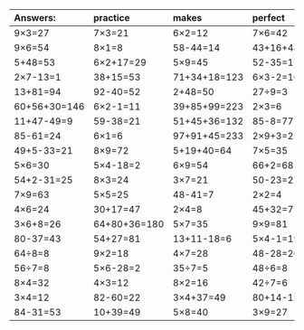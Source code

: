 | Answers: | practice | makes | perfect | ! |
| :--- | :--- | :--- | :--- | :--- |
| 9×3=27 | 7×3=21 | 6×2=12 | 7×6=42 | 6×4=24 | 
| 9×6=54 | 8×1=8 | 58-44=14 | 43+16+48=107 | 8+62+56=126 | 
| 5+48=53 | 6×2+17=29 | 5×9=45 | 52-35=17 | 46-29=17 | 
| 2×7-13=1 | 38+15=53 | 71+34+18=123 | 6×3-2=16 | 9×9+77=158 | 
| 13+81=94 | 92-40=52 | 2+48=50 | 27÷9=3 | 6×8=48 | 
| 60+56+30=146 | 6×2-1=11 | 39+85+99=223 | 2×3=6 | 66+32=98 | 
| 11+47-49=9 | 59-38=21 | 51+45+36=132 | 85-8=77 | 43+92-38=97 | 
| 85-61=24 | 6×1=6 | 97+91+45=233 | 2×9+3=21 | 33+37+2=72 | 
| 49+5-33=21 | 8×9=72 | 5+19+40=64 | 7×5=35 | 64-33=31 | 
| 5×6=30 | 5×4-18=2 | 6×9=54 | 66+2=68 | 15÷5=3 | 
| 54+2-31=25 | 8×3=24 | 3×7=21 | 50-23=27 | 57+37=94 | 
| 7×9=63 | 5×5=25 | 48-41=7 | 2×2=4 | 20+33-52=1 | 
| 4×6=24 | 30+17=47 | 2×4=8 | 45+32=77 | 30+29=59 | 
| 3×6+8=26 | 64+80+36=180 | 5×7=35 | 9×9=81 | 27-14=13 | 
| 80-37=43 | 54+27=81 | 13+11-18=6 | 5×4-1=19 | 58+11+19=88 | 
| 64÷8=8 | 9×2=18 | 4×7=28 | 48-28=20 | 7×6-9=33 | 
| 56÷7=8 | 5×6-28=2 | 35÷7=5 | 48÷6=8 | 36÷4=9 | 
| 8×4=32 | 4×3=12 | 8×2=16 | 42÷7=6 | 7×8=56 | 
| 3×4=12 | 82-60=22 | 3×4+37=49 | 80+14-12=82 | 47-17=30 | 
| 84-31=53 | 10+39=49 | 5×8=40 | 3×9=27 | 7×8-19=37 | 
